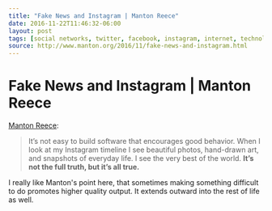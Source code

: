 ```yaml
---
title: "Fake News and Instagram | Manton Reece"
date: 2016-11-22T11:46:32-06:00
layout: post
tags: [social networks, twitter, facebook, instagram, internet, technology]
source: http://www.manton.org/2016/11/fake-news-and-instagram.html
---
```


# Fake News and Instagram | Manton Reece

[Manton Reece](http://www.manton.org/2016/11/fake-news-and-instagram.html):

> It’s not easy to build software that encourages good behavior. When I look at my Instagram timeline I see beautiful photos, hand-drawn art, and snapshots of everyday life. I see the very best of the world. **It’s not the full truth, but it’s all true.**

I really like Manton's point here, that sometimes making something difficult to do promotes higher quality output. It extends outward into the rest of life as well.
